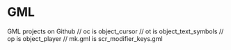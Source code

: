 # GML
GML projects on Github
// oc is object_cursor
// ot is object_text_symbols
// op is object_player
// mk.gml is scr_modifier_keys.gml
